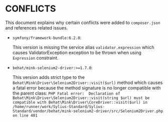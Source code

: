 # CONFLICTS

This document explains why certain conflicts were added to `composer.json` and
references related issues.

- `symfony/framework-bundle:6.2.8`:

  This version is missing the service alias `validator.expression`
  which causes ValidatorException exception to be thrown when using `Expression` constraint. 

- `behat/mink-selenium2-driver:>=1.7.0`:

  This version adds strict type to the `Behat\Mink\Driver\Selenium2Driver::visit($url)` method
  which causes a fatal error because the method signature is no longer compatible with the parent class:
  `PHP Fatal error:  Declaration of Behat\Mink\Driver\Selenium2Driver::visit(string $url) must be compatible with Behat\Mink\Driver\CoreDriver::visit($url) in /home/runner/work/Sylius-Standard/Sylius-Standard/vendor/behat/mink-selenium2-driver/src/Selenium2Driver.php on line 401`
